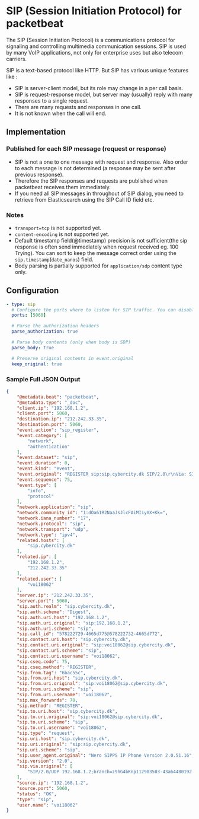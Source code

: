 # SIP (Session Initiation Protocol) for packetbeat

The SIP (Session Initiation Protocol) is a communications protocol for signaling and controlling multimedia communication sessions. SIP is used by many VoIP applications, not only for enterprise uses but also telecom carriers.

SIP is a text-based protocol like HTTP. But SIP has various unique features like :
- SIP is server-client model, but its role may change in a per call basis.
- SIP is request-response model, but server may (usually) reply with many responses to a single request.
- There are many requests and responses in one call.
- It is not known when the call will end.

## Implementation

### Published for each SIP message (request or response)

- SIP is not a one to one message with request and response. Also order to each message is not determined (a response may be sent after previous response).
- Therefore the SIP responses and requests are published when packetbeat receives them immediately.
- If you need all SIP messages in throughout of SIP dialog, you need to retrieve from Elasticsearch using the SIP Call ID field etc.

### Notes
* ``transport=tcp`` is not supported yet.
* ``content-encoding`` is not supported yet.
* Default timestamp field(@timestamp) precision is not sufficient(the sip response is often send immediately when request received eg. 100 Trying). You can sort to keep the message correct order using the ``sip.timestamp``(`date_nanos`) field.
* Body parsing is partially supported for ``application/sdp`` content type only.

## Configuration

```yaml
- type: sip
  # Configure the ports where to listen for SIP traffic. You can disable the SIP protocol by commenting out the list of ports.
  ports: [5060]

  # Parse the authorization headers
  parse_authorization: true

  # Parse body contents (only when body is SDP)
  parse_body: true

  # Preserve original contents in event.original
  keep_original: true
```

### Sample Full JSON Output

```json
{
    "@metadata.beat": "packetbeat",
    "@metadata.type": "_doc",
    "client.ip": "192.168.1.2",
    "client.port": 5060,
    "destination.ip": "212.242.33.35",
    "destination.port": 5060,
    "event.action": "sip_register",
    "event.category": [
        "network",
        "authentication"
    ],
    "event.dataset": "sip",
    "event.duration": 0,
    "event.kind": "event",
    "event.original": "REGISTER sip:sip.cybercity.dk SIP/2.0\r\nVia: SIP/2.0/UDP 192.168.1.2;branch=z9hG4bKnp112903503-43a64480192.168.1.2;rport\r\nFrom: <sip:voi18062@sip.cybercity.dk>;tag=6bac55c\r\nTo: <sip:voi18062@sip.cybercity.dk>\r\nCall-ID: 578222729-4665d775@578222732-4665d772\r\nContact:  <sip:voi18062@192.168.1.2:5060;line=aca6b97ca3f5e51a>;expires=1200;q=0.500\r\nExpires: 1200\r\nCSeq: 75 REGISTER\r\nContent-Length: 0\r\nAuthorization: Digest username=\"voi18062\",realm=\"sip.cybercity.dk\",uri=\"sip:192.168.1.2\",nonce=\"1701b22972b90f440c3e4eb250842bb\",opaque=\"1701a1351f70795\",nc=\"00000001\",response=\"79a0543188495d288c9ebbe0c881abdc\"\r\nMax-Forwards: 70\r\nUser-Agent: Nero SIPPS IP Phone Version 2.0.51.16\r\n\r\n",
    "event.sequence": 75,
    "event.type": [
        "info",
        "protocol"
    ],
    "network.application": "sip",
    "network.community_id": "1:dOa61R2NaaJsJlcFAiMIiyXX+Kk=",
    "network.iana_number": "17",
    "network.protocol": "sip",
    "network.transport": "udp",
    "network.type": "ipv4",
    "related.hosts": [
        "sip.cybercity.dk"
    ],
    "related.ip": [
        "192.168.1.2",
        "212.242.33.35"
    ],
    "related.user": [
        "voi18062"
    ],
    "server.ip": "212.242.33.35",
    "server.port": 5060,
    "sip.auth.realm": "sip.cybercity.dk",
    "sip.auth.scheme": "Digest",
    "sip.auth.uri.host": "192.168.1.2",
    "sip.auth.uri.original": "sip:192.168.1.2",
    "sip.auth.uri.scheme": "sip",
    "sip.call_id": "578222729-4665d775@578222732-4665d772",
    "sip.contact.uri.host": "sip.cybercity.dk",
    "sip.contact.uri.original": "sip:voi18062@sip.cybercity.dk",
    "sip.contact.uri.scheme": "sip",
    "sip.contact.uri.username": "voi18062",
    "sip.cseq.code": 75,
    "sip.cseq.method": "REGISTER",
    "sip.from.tag": "6bac55c",
    "sip.from.uri.host": "sip.cybercity.dk",
    "sip.from.uri.original": "sip:voi18062@sip.cybercity.dk",
    "sip.from.uri.scheme": "sip",
    "sip.from.uri.username": "voi18062",
    "sip.max_forwards": 70,
    "sip.method": "REGISTER",
    "sip.to.uri.host": "sip.cybercity.dk",
    "sip.to.uri.original": "sip:voi18062@sip.cybercity.dk",
    "sip.to.uri.scheme": "sip",
    "sip.to.uri.username": "voi18062",
    "sip.type": "request",
    "sip.uri.host": "sip.cybercity.dk",
    "sip.uri.original": "sip:sip.cybercity.dk",
    "sip.uri.scheme": "sip",
    "sip.user_agent.original": "Nero SIPPS IP Phone Version 2.0.51.16",
    "sip.version": "2.0",
    "sip.via.original": [
        "SIP/2.0/UDP 192.168.1.2;branch=z9hG4bKnp112903503-43a64480192.168.1.2;rport"
    ],
    "source.ip": "192.168.1.2",
    "source.port": 5060,
    "status": "OK",
    "type": "sip",
    "user.name": "voi18062"
}
```

